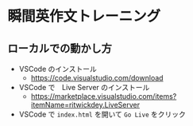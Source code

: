 # 瞬間英作文トレーニング

## ローカルでの動かし方

- VSCode のインストール
  - https://code.visualstudio.com/download
- VSCode で　Live Server のインストール
  - https://marketplace.visualstudio.com/items?itemName=ritwickdey.LiveServer
- VSCode で `index.html` を開いて `Go Live` をクリック